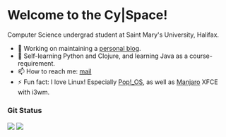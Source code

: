 <!--
**cybarspace/cybarspace** is a ✨ _special_ ✨ repository because its `README.md` (this file) appears on your GitHub profile.
-->
# Welcome to the Cy|Space!

Computer Science undergrad student at Saint Mary's University, Halifax.

- 🔭 Working on maintaining a [personal blog](https://j.mp/cybarblog "cybarspace.github.io").
- 🌱 Self-learning Python and Clojure, and learning Java as a course-requirement.
- 📫 How to reach me: [mail](mailto:cybardev@pm.me "cybardev@pm.me")
- ⚡ Fun fact: I love Linux! Especially [Pop!\_OS](https://pop.system76.com/), as well as [Manjaro](https://manjaro.org/) XFCE with i3wm.

### Git Status
<img align="center" src="https://github-readme-stats.vercel.app/api?username=cybardev&hide_border=true&theme=vue-dark" />
<img align="center" src="https://github-readme-stats.vercel.app/api/top-langs/?username=cybardev&layout=compact&hide_border=true&langs_count=8&theme=vue-dark" />
